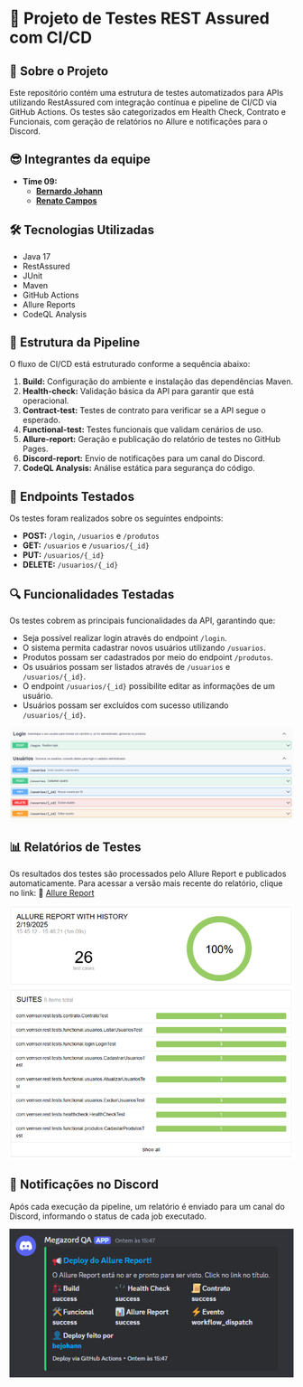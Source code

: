 # 🚀 Projeto de Testes REST Assured com CI/CD

## 📌 Sobre o Projeto
Este repositório contém uma estrutura de testes automatizados para APIs utilizando RestAssured com integração contínua e pipeline de CI/CD via GitHub Actions. 
Os testes são categorizados em Health Check, Contrato e Funcionais, com geração de relatórios no Allure e notificações para o Discord.

## 😎 Integrantes da equipe
- **Time 09:**
    - **[Bernardo Johann](https://github.com/bejohann)**
    - **[Renato Campos](https://github.com/qqwewe)**
 
## 🛠️ Tecnologias Utilizadas

- Java 17
- RestAssured
- JUnit
- Maven
- GitHub Actions
- Allure Reports
- CodeQL Analysis

## 📜 Estrutura da Pipeline
O fluxo de CI/CD está estruturado conforme a sequência abaixo:

1. **Build:** Configuração do ambiente e instalação das dependências Maven.
2. **Health-check:** Validação básica da API para garantir que está operacional.
3. **Contract-test:** Testes de contrato para verificar se a API segue o esperado.
4. **Functional-test:** Testes funcionais que validam cenários de uso.
5. **Allure-report:** Geração e publicação do relatório de testes no GitHub Pages.
6. **Discord-report:** Envio de notificações para um canal do Discord.
7. **CodeQL Analysis:** Análise estática para segurança do código.

## 🔹 Endpoints Testados
Os testes foram realizados sobre os seguintes endpoints:

- **POST:** `/login`, `/usuarios` e `/produtos`
- **GET:** `/usuarios` e `/usuarios/{_id}`
- **PUT:** `/usuarios/{_id}`
- **DELETE:** `/usuarios/{_id}`

## 🔍 Funcionalidades Testadas
Os testes cobrem as principais funcionalidades da API, garantindo que:

- Seja possível realizar login através do endpoint `/login`.
- O sistema permita cadastrar novos usuários utilizando `/usuarios`.
- Produtos possam ser cadastrados por meio do endpoint `/produtos`.
- Os usuários possam ser listados através de `/usuarios` e `/usuarios/{_id}`.
- O endpoint `/usuarios/{_id}` possibilite editar as informações de um usuário.
- Usuários possam ser excluídos com sucesso utilizando `/usuarios/{_id}`.

![Endpoints](src/main/resources/images/Endpoints.png)

## 📊 Relatórios de Testes

Os resultados dos testes são processados pelo Allure Report e publicados automaticamente. Para acessar a versão mais recente do relatório, clique no link:
🔗 [Allure Report](https://bejohann.github.io/VS15-QA-PIPELINE/)

![Allure Results](src/main/resources/images/Allure_results.png)

## 📢 Notificações no Discord
Após cada execução da pipeline, um relatório é enviado para um canal do Discord, informando o status de cada job executado.

![Discord notification](src/main/resources/images/Discord_notification.png)